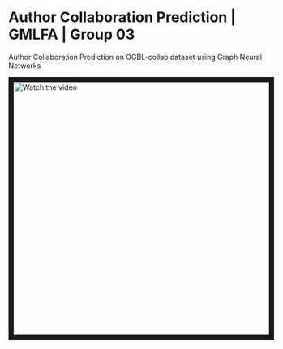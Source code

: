 # Author Collaboration Prediction | GMLFA | Group 03
Author Collaboration Prediction on OGBL-collab dataset using Graph Neural Networks


<a href="http://www.youtube.com/watch?feature=player_embedded&v=Ez3O3AvK0hk" target="_blank">
 <img src="http://img.youtube.com/vi/Ez3O3AvK0hk/hqdefault.jpg" alt="Watch the video" width="8000" height="500" border="10" />
</a>
